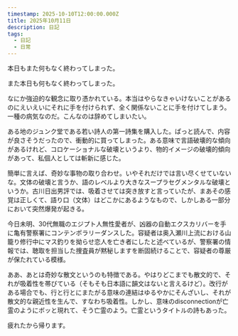 ```yaml
---
timestamp: 2025-10-10T12:00:00.000Z
title: 2025年10月11日
description: 日記
tags:
  - 日記
  - 日常
---
```

本日もまた何もなく終わってしまった。

また本日も何もなく終わってしまった。

なにか強迫的な観念に取り憑かれている。本当はやらなきゃいけないことがあるのにえいえいにそれに手を付けられず、全く関係ないことに手を付けてしまう。一種の病気なのだ。こんなのは辞めてしまいたい。

ある地のジュンク堂である若い詩人の第一詩集を購入した。ぱっと読んで、内容が良さそうだったので、衝動的に買ってしまった。ある意味で言語破壊的な傾向があるけれど、コロケーショナルな破壊というより、物的イメージの破壊的傾向があって、私個人としては斬新に感じた。

簡単に言えば、奇妙な事物の取り合わせ。いやそれだけでは言い尽くせていないな。文体の破壊と言うか、語のレベルより大きなスープラセグメンタルな破壊というか。古川日出男評では、吸着させては突き放すと言っていたが、まあその感覚は正しくて、語り口（文体）はどこかにあるようなもので、しかしある一部分において突然爆発が起きる。

今日未明、30代無職のエジプト人無性愛者が、凶器の自動エクスカリバーを手に亀有警察署にコンテンポラリーダンスした。容疑者は奥入瀬川上流における山籠り修行中にマス釣りを拗らせ恋人を亡き者にしたと述べているが、警察署の情報では、聴取を担当した捜査員が黙秘しますを断固続けることで、容疑者の尊厳が保たれている模様。

ああ、あとは奇妙な散文というのも特徴である。やはりどこまでも散文的で、それが吸着性を帯びている（そもそも日本語に韻文はないと言えるけど）。改行がある場合でも、行と行とにまたがる意味の連結はゆるやかにそんざいし、それが散文的な親近性を生んで、すなわち吸着性。しかし、意味のdisconnectionが亡霊のようにボッと現れて、そう亡霊のよう。亡霊というタイトルの詩もあった。

疲れたから帰ります。
